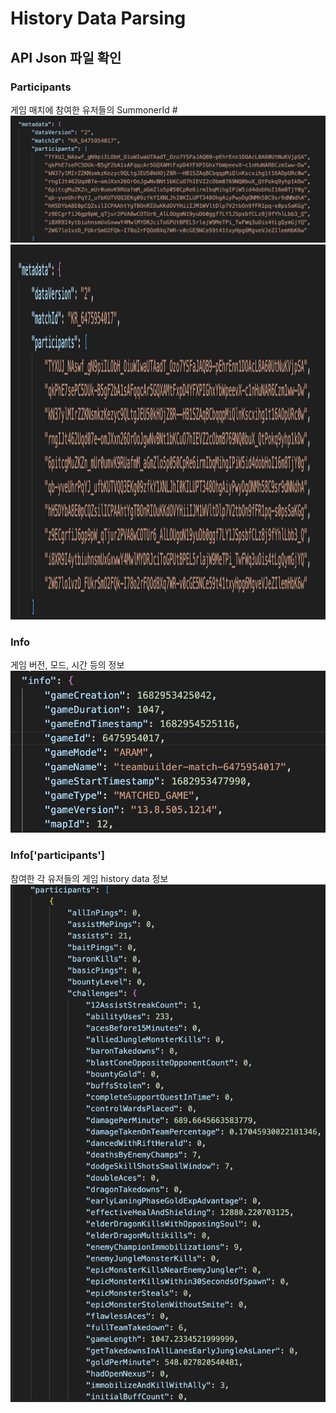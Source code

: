 # History Data Parsing
## API Json 파일 확인
### Participants
게임 매치에 참여한 유저들의 SummonerId 
#![](../Images/json_participants.png)
<img src="../Images/json_participants.png" alt="이미지" width="1000" height="600">

### Info
게임 버전, 모드, 시간 등의 정보
![](../Images/json_info.png)

### Info['participants']
참여한 각 유저들의 게임 history data 정보
![](../Images/json_history.png)

